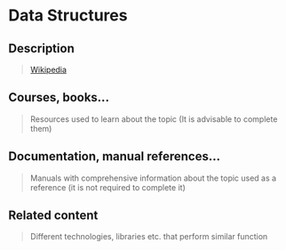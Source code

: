 # Data Structures

## Description

>[Wikipedia](https://en.wikipedia.org/wiki/Data_structure)

## Courses, books...

> Resources used to learn about the topic (It is advisable to complete them)

## Documentation, manual references...

> Manuals with comprehensive information about the topic used as a reference (it is not required to complete it)

## Related content

> Different technologies, libraries etc. that perform similar function
